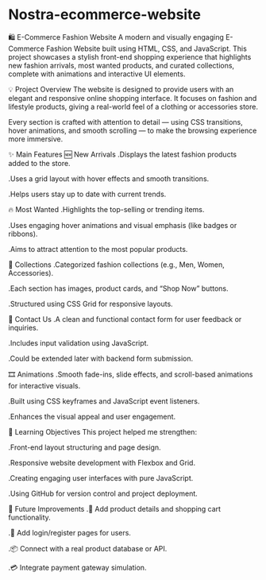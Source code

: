 # Nostra-ecommerce-website

🛍️ E-Commerce Fashion Website
A modern and visually engaging E-Commerce Fashion Website built using HTML, CSS, and JavaScript.
This project showcases a stylish front-end shopping experience that highlights new fashion arrivals, most wanted products, and curated collections, complete with animations and interactive UI elements.

💡 Project Overview
The website is designed to provide users with an elegant and responsive online shopping interface.
It focuses on fashion and lifestyle products, giving a real-world feel of a clothing or accessories store.

Every section is crafted with attention to detail — using CSS transitions, hover animations, and smooth scrolling — to make the browsing experience more immersive.

✨ Main Features
🆕 New Arrivals
.Displays the latest fashion products added to the store.

.Uses a grid layout with hover effects and smooth transitions.

.Helps users stay up to date with current trends.

🔥 Most Wanted
.Highlights the top-selling or trending items.

.Uses engaging hover animations and visual emphasis (like badges or ribbons).

.Aims to attract attention to the most popular products.

🎯 Collections
.Categorized fashion collections (e.g., Men, Women, Accessories).

.Each section has images, product cards, and “Shop Now” buttons.

.Structured using CSS Grid for responsive layouts.

💬 Contact Us
.A clean and functional contact form for user feedback or inquiries.

.Includes input validation using JavaScript.

.Could be extended later with backend form submission.

🎞️ Animations
.Smooth fade-ins, slide effects, and scroll-based animations for interactive visuals.

.Built using CSS keyframes and JavaScript event listeners.

.Enhances the visual appeal and user engagement.

🧠 Learning Objectives
This project helped me strengthen:

.Front-end layout structuring and page design.

.Responsive website development with Flexbox and Grid.

.Creating engaging user interfaces with pure JavaScript.

.Using GitHub for version control and project deployment.

🔮 Future Improvements
.🛒 Add product details and shopping cart functionality.

.🔐 Add login/register pages for users.

.📦 Connect with a real product database or API.

.💳 Integrate payment gateway simulation.
